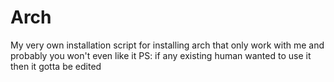 # Arch
My very own installation script for installing arch that only work with me and probably you won't even like it
PS: if any existing human wanted to use it then it gotta be edited
